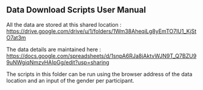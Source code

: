 ## Data Download Scripts User Manual

All the data are stored at this shared location : https://drive.google.com/drive/u/1/folders/1Wm38AheqiLg8yEmTO7lU1_KjStO7at3m 

The data details are maintained here : https://docs.google.com/spreadsheets/d/1snpA6RJa8jAktvWJN9T_Q7BZU99uNWgiqNmzvHAIpGg/edit?usp=sharing 

The scripts in this folder can be run using the browser address of the data location and an input of the gender per participant. 